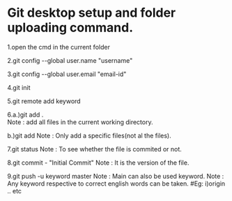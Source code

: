 <h1> Git desktop setup and folder uploading command. </h1>

1.open the cmd in the current folder
<br>

2.git config --global user.name "username"
<br>

3.git config --global user.email "email-id"
<br>

4.git init
<br>

5.git remote add keyword<link>
<br>

6.a.)git add .		
Note : add all files in the current working directory.
<br>

  b.)git add <filename> 
  Note : Only add a specific files(not al the files).
<br>

7.git status 
Note : To see whether the file is commited or not.
<br>

8.git commit - "Initial Commit" 
Note : It is the version of the file.
<br>

9.git push -u keyword master 
Note : Main can also be used keyword. 
Note : Any keyword respective to correct english words can be taken.
#Eg: i)origin .. etc
